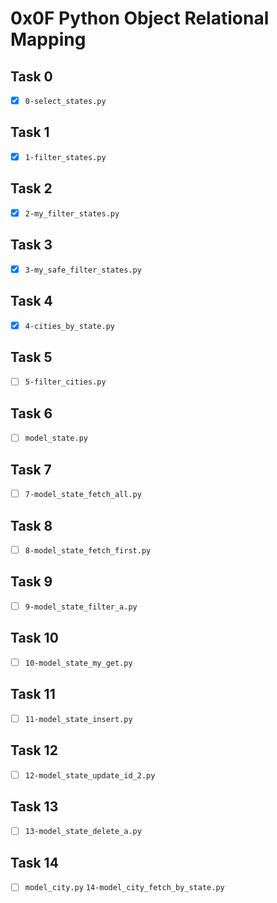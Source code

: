 # 0x0F Python Object Relational Mapping

## Task 0
- [x] `0-select_states.py`

## Task 1
- [x] `1-filter_states.py`

## Task 2
- [x] `2-my_filter_states.py`

## Task 3
- [x] `3-my_safe_filter_states.py`

## Task 4
- [x] `4-cities_by_state.py`

## Task 5
- [ ] `5-filter_cities.py`

## Task 6
- [ ] `model_state.py`

## Task 7
- [ ] `7-model_state_fetch_all.py`

## Task 8
- [ ] `8-model_state_fetch_first.py`

## Task 9
- [ ] `9-model_state_filter_a.py`

## Task 10
- [ ] `10-model_state_my_get.py`

## Task 11
- [ ] `11-model_state_insert.py`

## Task 12
- [ ] `12-model_state_update_id_2.py`

## Task 13
- [ ] `13-model_state_delete_a.py`

## Task 14
- [ ] `model_city.py` `14-model_city_fetch_by_state.py`
